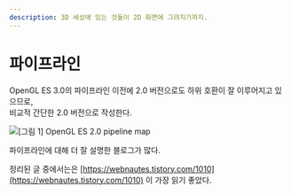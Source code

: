 ```yaml
---
description: 3D 세상에 있는 것들이 2D 화면에 그려지기까지.
---
```


# 파이프라인

OpenGL ES 3.0의 파이프라인 이전에 2.0 버전으로도 하위 호환이 잘 이루어지고 있으므로,\
비교적 간단한 2.0 버전으로 작성한다.

![\[그림 1\] OpenGL ES 2.0 pipeline map](http://www.seas.upenn.edu/\~pcozzi/OpenGLInsights/images/pipeline1.png)

파이프라인에 대해 더 잘 설명한 블로그가 많다.

정리된 글 중에서는은 [https://webnautes.tistory.com/1010](https://webnautes.tistory.com/1010) 이 가장 읽기 좋았다.
